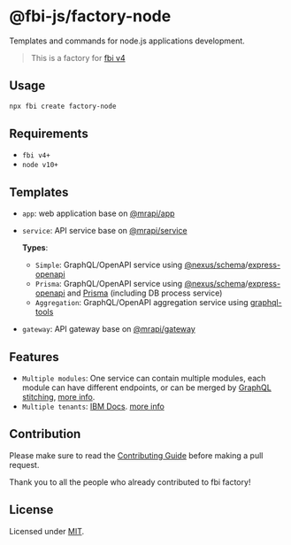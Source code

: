 # @fbi-js/factory-node

Templates and commands for node.js applications development.

> This is a factory for [fbi v4](https://github.com/fbi-js/fbi)

## Usage

```bash
npx fbi create factory-node
```

## Requirements

- `fbi v4+`
- `node v10+`

## Templates

- `app`: web application base on [@mrapi/app](https://github.com/mrapi-js/mrapi/blob/main/packages/app/README.md)
- `service`: API service base on [@mrapi/service](https://github.com/mrapi-js/mrapi/blob/main/packages/service/README.md)

  **Types**:

  - `Simple`: GraphQL/OpenAPI service using [@nexus/schema](https://github.com/graphql-nexus/schema)/[express-openapi](https://github.com/kogosoftwarellc/open-api/tree/master/packages/express-openapi)
  - `Prisma`: GraphQL/OpenAPI service using [@nexus/schema](https://github.com/graphql-nexus/schema)/[express-openapi](https://github.com/kogosoftwarellc/open-api/tree/master/packages/express-openapi) and [Prisma](https://github.com/prisma/prisma) (including DB process service)
  - `Aggregation`: GraphQL/OpenAPI aggregation service using [graphql-tools](https://github.com/ardatan/graphql-tools)
- `gateway`: API gateway base on [@mrapi/gateway](https://github.com/mrapi-js/mrapi/blob/main/packages/gateway/README.md)

## Features

- `Multiple modules`: One service can contain multiple modules, each module can have different endpoints, or can be merged by [GraphQL stitching](https://www.graphql-tools.com/docs/stitch-combining-schemas), [more info](https://github.com/mrapi-js/mrapi/blob/main/packages/service/README.md).
- `Multiple tenants`: [IBM Docs](https://www.ibm.com/cloud/learn/multi-tenant). [more info](https://github.com/mrapi-js/mrapi/blob/main/packages/datasource/README.md)

## Contribution

Please make sure to read the [Contributing Guide](./CONTRIBUTING.md) before making a pull request.

Thank you to all the people who already contributed to fbi factory!

## License

Licensed under [MIT](https://opensource.org/licenses/MIT).

